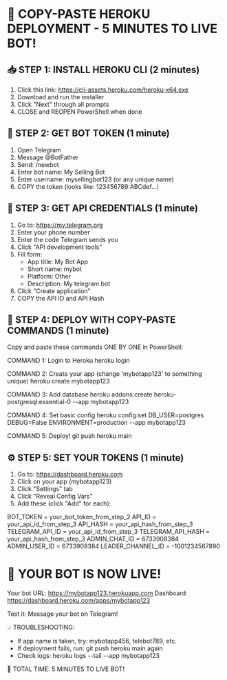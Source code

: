 🚀 COPY-PASTE HEROKU DEPLOYMENT - 5 MINUTES TO LIVE BOT!
==========================================================

📥 STEP 1: INSTALL HEROKU CLI (2 minutes)
------------------------------------------
1. Click this link: https://cli-assets.heroku.com/heroku-x64.exe
2. Download and run the installer
3. Click "Next" through all prompts
4. CLOSE and REOPEN PowerShell when done

📱 STEP 2: GET BOT TOKEN (1 minute) 
-----------------------------------
1. Open Telegram
2. Message @BotFather
3. Send: /newbot
4. Enter bot name: My Selling Bot
5. Enter username: mysellingbot123 (or any unique name)
6. COPY the token (looks like: 123456789:ABCdef...)

🔑 STEP 3: GET API CREDENTIALS (1 minute)
-----------------------------------------
1. Go to: https://my.telegram.org
2. Enter your phone number
3. Enter the code Telegram sends you
4. Click "API development tools"
5. Fill form:
   - App title: My Bot App
   - Short name: mybot
   - Platform: Other
   - Description: My telegram bot
6. Click "Create application"
7. COPY the API ID and API Hash

🚀 STEP 4: DEPLOY WITH COPY-PASTE COMMANDS (1 minute)
-----------------------------------------------------
Copy and paste these commands ONE BY ONE in PowerShell:

COMMAND 1: Login to Heroku
heroku login

COMMAND 2: Create your app (change 'mybotapp123' to something unique)
heroku create mybotapp123

COMMAND 3: Add database
heroku addons:create heroku-postgresql:essential-0 --app mybotapp123

COMMAND 4: Set basic config
heroku config:set DB_USER=postgres DEBUG=False ENVIRONMENT=production --app mybotapp123

COMMAND 5: Deploy!
git push heroku main

⚙️ STEP 5: SET YOUR TOKENS (1 minute)
-------------------------------------
1. Go to: https://dashboard.heroku.com
2. Click on your app (mybotapp123)
3. Click "Settings" tab
4. Click "Reveal Config Vars"
5. Add these (click "Add" for each):

BOT_TOKEN = your_bot_token_from_step_2
API_ID = your_api_id_from_step_3
API_HASH = your_api_hash_from_step_3
TELEGRAM_API_ID = your_api_id_from_step_3
TELEGRAM_API_HASH = your_api_hash_from_step_3
ADMIN_CHAT_ID = 6733908384
ADMIN_USER_ID = 6733908384
LEADER_CHANNEL_ID = -1001234567890

🎉 YOUR BOT IS NOW LIVE!
========================

Your bot URL: https://mybotapp123.herokuapp.com
Dashboard: https://dashboard.heroku.com/apps/mybotapp123

Test it: Message your bot on Telegram!

💡 TROUBLESHOOTING:
- If app name is taken, try: mybotapp456, telebot789, etc.
- If deployment fails, run: git push heroku main again
- Check logs: heroku logs --tail --app mybotapp123

🎊 TOTAL TIME: 5 MINUTES TO LIVE BOT!